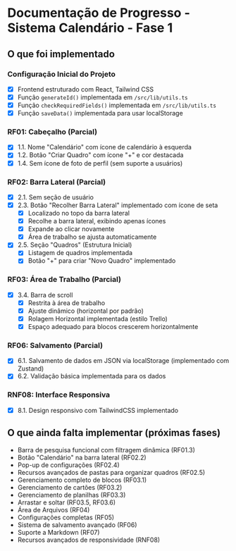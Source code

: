 
# Documentação de Progresso - Sistema Calendário - Fase 1

## O que foi implementado

### Configuração Inicial do Projeto
- [x] Frontend estruturado com React, Tailwind CSS
- [x] Função `generateId()` implementada em `/src/lib/utils.ts`
- [x] Função `checkRequiredFields()` implementada em `/src/lib/utils.ts`
- [x] Função `saveData()` implementada para usar localStorage

### RF01: Cabeçalho (Parcial)
- [x] 1.1. Nome "Calendário" com ícone de calendário à esquerda
- [x] 1.2. Botão "Criar Quadro" com ícone "+" e cor destacada
- [x] 1.4. Sem ícone de foto de perfil (sem suporte a usuários)

### RF02: Barra Lateral (Parcial)
- [x] 2.1. Sem seção de usuário
- [x] 2.3. Botão "Recolher Barra Lateral" implementado com ícone de seta
  - [x] Localizado no topo da barra lateral
  - [x] Recolhe a barra lateral, exibindo apenas ícones
  - [x] Expande ao clicar novamente
  - [x] Área de trabalho se ajusta automaticamente
- [x] 2.5. Seção "Quadros" (Estrutura Inicial)
  - [x] Listagem de quadros implementada
  - [x] Botão "+" para criar "Novo Quadro" implementado

### RF03: Área de Trabalho (Parcial)
- [x] 3.4. Barra de scroll
  - [x] Restrita à área de trabalho
  - [x] Ajuste dinâmico (horizontal por padrão)
  - [x] Rolagem Horizontal implementada (estilo Trello)
  - [x] Espaço adequado para blocos crescerem horizontalmente

### RF06: Salvamento (Parcial)
- [x] 6.1. Salvamento de dados em JSON via localStorage (implementado com Zustand)
- [x] 6.2. Validação básica implementada para os dados

### RNF08: Interface Responsiva
- [x] 8.1. Design responsivo com TailwindCSS implementado

## O que ainda falta implementar (próximas fases)
- Barra de pesquisa funcional com filtragem dinâmica (RF01.3)
- Botão "Calendário" na barra lateral (RF02.2)
- Pop-up de configurações (RF02.4)
- Recursos avançados de pastas para organizar quadros (RF02.5)
- Gerenciamento completo de blocos (RF03.1)
- Gerenciamento de cartões (RF03.2)
- Gerenciamento de planilhas (RF03.3)
- Arrastar e soltar (RF03.5, RF03.6)
- Área de Arquivos (RF04)
- Configurações completas (RF05)
- Sistema de salvamento avançado (RF06)
- Suporte a Markdown (RF07)
- Recursos avançados de responsividade (RNF08)
